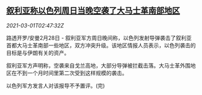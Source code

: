 <!--1614568995000-->
[叙利亚称以色列周日当晚空袭了大马士革南部地区](https://cn.reuters.com/article/syria-israel-0228-sun-idCNKCS2AT12M)
------

<div><i>2021-03-01T02:47:32Z</i></div><p>路透开罗/安曼2月28日 - 叙利亚军方周日晚间称，以色列发射导弹袭击了叙利亚首都大马士革南部一些地区，双方冲突升级。该地区情报人员表示，以色列袭击的目标是与伊朗有关的资产。</p><p>叙利亚军方声明称，空袭来自戈兰高地，大部分导弹被拦截击落。大马士革外围地区在不到一个月时间里第二次受到这样规模的袭击。</p><p>以色列军方发言人对该报导不予置评。(完)</p>
